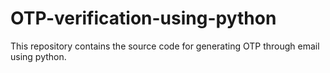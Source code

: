 # OTP-verification-using-python
This repository contains the source code for generating OTP through email using python.
